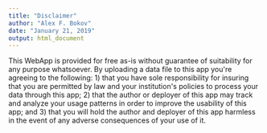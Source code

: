 ```yaml
---
title: "Disclaimer"
author: "Alex F. Bokov"
date: "January 21, 2019"
output: html_document
---
```


This WebApp is provided for free as-is without guarantee of suitability for any 
purpose whatsoever. By uploading a data file to this app you're agreeing to the 
following: 1) that you have sole responsibility for insuring that you are permitted 
by law and your institution's policies to process your data through this app;
2) that the author or deployer of this app may track and analyze your usage 
patterns in order to improve the usability of this app; and 3) that you will 
hold the author and deployer of this app harmless in the event of any adverse 
consequences of your use of it.
